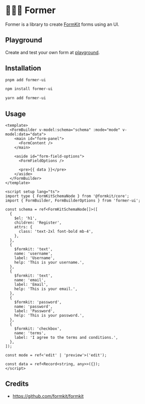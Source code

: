 # 👩🏾‍🌾 Former

Former is a library to create [FormKit](https://formkit.com/) forms using an UI.

## Playground

Create and test your own form at [playground](https://geprog.github.io/former).

## Installation

```bash
pnpm add former-ui
```

```bash
npm install former-ui
```

```bash
yarn add former-ui
```

## Usage

```vue
<template>
  <FormBuilder v-model:schema="schema" :mode="mode" v-model:data="data">
    <main id="form-panel">
      <FormContent />
    </main>

    <aside id="form-field-options">
      <FormFieldOptions />

      <pre>{{ data }}</pre>
    </aside>
  </FormBuilder>
</template>

<script setup lang="ts">
import type { FormKitSchemaNode } from '@formkit/core';
import { FormBuilder, FormBuilderOptions } from 'former-ui';

const schema = ref<FormKitSchemaNode[]>([
  {
    $el: 'h1',
    children: 'Register',
    attrs: {
      class: 'text-2xl font-bold mb-4',
    },
  },
  {
    $formkit: 'text',
    name: 'username',
    label: 'Username',
    help: 'This is your username.',
  },
  {
    $formkit: 'text',
    name: 'email',
    label: 'Email',
    help: 'This is your email.',
  },
  {
    $formkit: 'password',
    name: 'password',
    label: 'Password',
    help: 'This is your password.',
  },
  {
    $formkit: 'checkbox',
    name: 'terms',
    label: 'I agree to the terms and conditions.',
  },
]);

const mode = ref<'edit' | 'preview'>('edit');

const data = ref<Record<string, any>>({});
</script>
```

## Credits

- https://github.com/formkit/formkit
